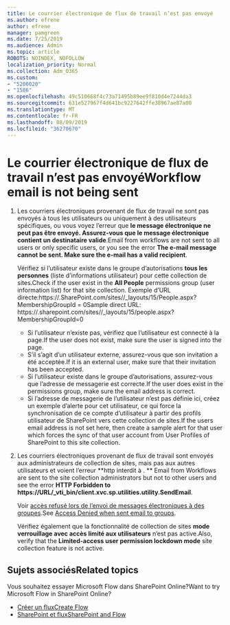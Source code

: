 ```yaml
---
title: Le courrier électronique de flux de travail n’est pas envoyé
ms.author: efrene
author: efrene
manager: pamgreen
ms.date: 7/25/2019
ms.audience: Admin
ms.topic: article
ROBOTS: NOINDEX, NOFOLLOW
localization_priority: Normal
ms.collection: Adm_O365
ms.custom:
- "5200020"
- "1586"
ms.openlocfilehash: 49c510668f4c73a71495b89ee9f810d4e7244da3
ms.sourcegitcommit: 631e527967f4d641bc9227642ffe38967ae87a00
ms.translationtype: MT
ms.contentlocale: fr-FR
ms.lasthandoff: 08/09/2019
ms.locfileid: "36270670"
---
```

# <a name="workflow-email-is-not-being-sent"></a><span data-ttu-id="d4f6b-102">Le courrier électronique de flux de travail n’est pas envoyé</span><span class="sxs-lookup"><span data-stu-id="d4f6b-102">Workflow email is not being sent</span></span>

1. <span data-ttu-id="d4f6b-103">Les courriers électroniques provenant de flux de travail ne sont pas envoyés à tous les utilisateurs ou uniquement à des utilisateurs spécifiques, ou vous voyez l’erreur que **le message électronique ne peut pas être envoyé. Assurez-vous que le message électronique contient un destinataire valide**.</span><span class="sxs-lookup"><span data-stu-id="d4f6b-103">Email from workflows are not sent to all users or only specific users, or you see the error **The e-mail message cannot be sent. Make sure the e-mail has a valid recipient**.</span></span>

    <span data-ttu-id="d4f6b-104">Vérifiez si l’utilisateur existe dans le groupe d’autorisations **tous les personnes** (liste d’informations utilisateur) pour cette collection de sites.</span><span class="sxs-lookup"><span data-stu-id="d4f6b-104">Check if the user exist in the **All People** permissions group (user information list) for that site collection.</span></span>  <span data-ttu-id="d4f6b-105">Exemple d’URL directe:<tenant>https://.<sitename>SharePoint.com/sites//_layouts/15/People.aspx? MembershipGroupId = 0</span><span class="sxs-lookup"><span data-stu-id="d4f6b-105">Sample direct URL: https://<tenant>.sharepoint.com/sites/<sitename>/_layouts/15/people.aspx?MembershipGroupId=0</span></span>

    - <span data-ttu-id="d4f6b-106">Si l’utilisateur n’existe pas, vérifiez que l’utilisateur est connecté à la page.</span><span class="sxs-lookup"><span data-stu-id="d4f6b-106">If the user does not exist, make sure the user is signed into the page.</span></span> 
    - <span data-ttu-id="d4f6b-107">S’il s’agit d’un utilisateur externe, assurez-vous que son invitation a été acceptée.</span><span class="sxs-lookup"><span data-stu-id="d4f6b-107">If it is an external user, make sure that their invitation has been accepted.</span></span>
    - <span data-ttu-id="d4f6b-108">Si l’utilisateur existe dans le groupe d’autorisations, assurez-vous que l’adresse de messagerie est correcte.</span><span class="sxs-lookup"><span data-stu-id="d4f6b-108">If the user does exist in the permissions group, make sure the email address is correct.</span></span>
    - <span data-ttu-id="d4f6b-109">Si l’adresse de messagerie de l’utilisateur n’est pas définie ici, créez un exemple d’alerte pour cet utilisateur, ce qui force la synchronisation de ce compte d’utilisateur à partir des profils utilisateur de SharePoint vers cette collection de sites.</span><span class="sxs-lookup"><span data-stu-id="d4f6b-109">If the users email address is not set here, then create a sample alert for that user which forces the sync of that user account from User Profiles of SharePoint to this site collection.</span></span>
 
2. <span data-ttu-id="d4f6b-110">Les courriers électroniques provenant de flux de travail sont envoyés aux administrateurs de collection de sites, mais pas aux autres utilisateurs et voient l’erreur \*\*http interdit à <spam> <spam>. \*\* <spam> <spam></span><span class="sxs-lookup"><span data-stu-id="d4f6b-110">Email from Workflows are sent to the site collection administrators but not to other users and see the error **HTTP Forbidden to <spam><spam>https://URL/_vti_bin/client.xvc.sp.utilities.utility.SendEmail**<spam><spam>.</span></span>
 

    <span data-ttu-id="d4f6b-111">Voir [accès refusé lors de l’envoi de messages électroniques à des groupes](https://docs.microsoft.com/sharepoint/support/server-admin/access-denied-when-send-an-email-to-groups).</span><span class="sxs-lookup"><span data-stu-id="d4f6b-111">See [Access Denied when sent email to groups](https://docs.microsoft.com/sharepoint/support/server-admin/access-denied-when-send-an-email-to-groups).</span></span>

    <span data-ttu-id="d4f6b-112">Vérifiez également que la fonctionnalité de collection de sites **mode verrouillage avec accès limité aux utilisateurs** n’est pas active.</span><span class="sxs-lookup"><span data-stu-id="d4f6b-112">Also, verify that the **Limited-access user permission lockdown mode** site collection feature is not active.</span></span>


## <a name="related-topics"></a><span data-ttu-id="d4f6b-113">Sujets associés</span><span class="sxs-lookup"><span data-stu-id="d4f6b-113">Related topics</span></span>
<span data-ttu-id="d4f6b-114">Vous souhaitez essayer Microsoft Flow dans SharePoint Online?</span><span class="sxs-lookup"><span data-stu-id="d4f6b-114">Want to try Microsoft Flow in SharePoint Online?</span></span>
- [<span data-ttu-id="d4f6b-115">Créer un flux</span><span class="sxs-lookup"><span data-stu-id="d4f6b-115">Create Flow</span></span>](https://support.office.com/article/Create-a-flow-for-a-list-or-library-in-SharePoint-Online-or-OneDrive-for-Business-a9c3e03b-0654-46af-a254-20252e580d01) 
- [<span data-ttu-id="d4f6b-116">SharePoint et flux</span><span class="sxs-lookup"><span data-stu-id="d4f6b-116">SharePoint and Flow</span></span>](https://flow.microsoft.com/blog/sharepoint-and-flow/) 


